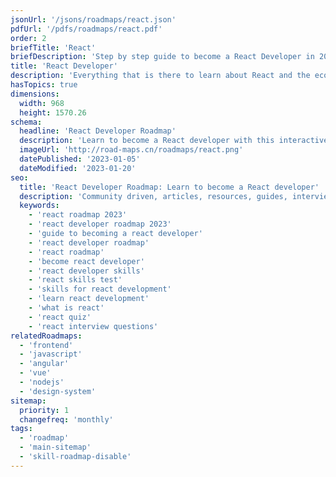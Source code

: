 ```yaml
---
jsonUrl: '/jsons/roadmaps/react.json'
pdfUrl: '/pdfs/roadmaps/react.pdf'
order: 2
briefTitle: 'React'
briefDescription: 'Step by step guide to become a React Developer in 2024'
title: 'React Developer'
description: 'Everything that is there to learn about React and the ecosystem in 2024.'
hasTopics: true
dimensions:
  width: 968
  height: 1570.26
schema:
  headline: 'React Developer Roadmap'
  description: 'Learn to become a React developer with this interactive step by step guide in 2024. We also have resources and short descriptions attached to the roadmap items so you can get everything you want to learn in one place.'
  imageUrl: 'http://road-maps.cn/roadmaps/react.png'
  datePublished: '2023-01-05'
  dateModified: '2023-01-20'
seo:
  title: 'React Developer Roadmap: Learn to become a React developer'
  description: 'Community driven, articles, resources, guides, interview questions, quizzes for react development. Learn to become a modern React developer by following the steps, skills, resources and guides listed in this roadmap.'
  keywords:
    - 'react roadmap 2023'
    - 'react developer roadmap 2023'
    - 'guide to becoming a react developer'
    - 'react developer roadmap'
    - 'react roadmap'
    - 'become react developer'
    - 'react developer skills'
    - 'react skills test'
    - 'skills for react development'
    - 'learn react development'
    - 'what is react'
    - 'react quiz'
    - 'react interview questions'
relatedRoadmaps:
  - 'frontend'
  - 'javascript'
  - 'angular'
  - 'vue'
  - 'nodejs'
  - 'design-system'
sitemap:
  priority: 1
  changefreq: 'monthly'
tags:
  - 'roadmap'
  - 'main-sitemap'
  - 'skill-roadmap-disable'
---
```

